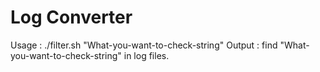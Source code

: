 Log Converter
=============

Usage : ./filter.sh "What-you-want-to-check-string"
Output : find "What-you-want-to-check-string" in log files.
